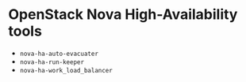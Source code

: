 OpenStack Nova High-Availability tools
======================

* `nova-ha-auto-evacuater`
* `nova-ha-run-keeper`
* `nova-ha-work_load_balancer`
